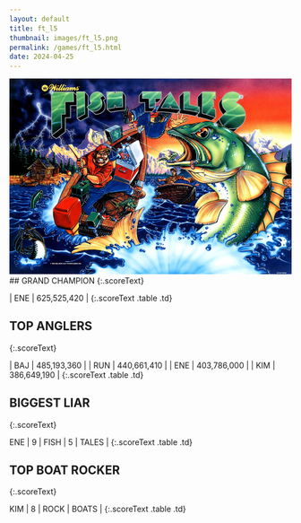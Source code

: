 ```yaml
---
layout: default
title: ft_l5
thumbnail: images/ft_l5.png
permalink: /games/ft_l5.html
date: 2024-04-25
---
```


<img src="../images/ft_l5.png" class="gameThumbnail img-fluid mx-auto align-middle">
## GRAND CHAMPION
{:.scoreText}

| ENE | 625,525,420 | 
{:.scoreText .table .td}

## TOP ANGLERS
{:.scoreText}

| BAJ | 485,193,360 | 
| RUN | 440,661,410 | 
| ENE | 403,786,000 | 
| KIM | 386,649,190 | 
{:.scoreText .table .td}

## BIGGEST LIAR
{:.scoreText}

ENE
| 9 | FISH | 5 | TALES | 
{:.scoreText .table .td}

## TOP BOAT ROCKER
{:.scoreText}

KIM
| 8 | ROCK | BOATS | 
{:.scoreText .table .td}
